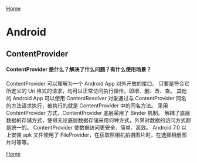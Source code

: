 [Home](../../README.md)

# Android

## ContentProvider

#### ContentProvider 是什么？解决了什么问题？有什么使用场景？

ContentProvider 可以理解为一个 Android App 对外开放的接口。
只要是符合它所定义的 Uri 格式的请求，均可以正常访问执行操作，即增、删、改、查。
其他的 Android App 可以使用 ContentResolver 对象通过与 ContentProvider 同名的方法请求执行，被执行的就是 ContentProvider 中的同名方法。
采用 ContentProvider 方式，ContentProvider 底层采用了 Binder 机制。
解耦了底层数据的存储方式，使得无论底层数据存储采用何种方式，外界对数据的访问方式都是统一的。
ContentProvider 使数据访问更安全、简单、高效。
Android 7.0 以上安装 apk 文件使用了 FileProvider，在获取照相机拍摄图片时，在选择相册图片时等等。

[Home](../../README.md)